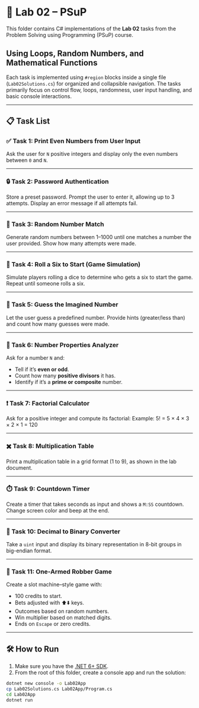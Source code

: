 # 🧪 Lab 02 – PSuP

This folder contains C# implementations of the **Lab 02** tasks from the Problem Solving using Programming (PSuP) course.

## Using Loops, Random Numbers, and Mathematical Functions

Each task is implemented using `#region` blocks inside a single file (`Lab02Solutions.cs`) for organized and collapsible navigation. The tasks primarily focus on control flow, loops, randomness, user input handling, and basic console interactions.

---

## 📋 Task List

### ✅ Task 1: Print Even Numbers from User Input
Ask the user for `N` positive integers and display only the even numbers between `0` and `N`.

---

### 🔒 Task 2: Password Authentication
Store a preset password. Prompt the user to enter it, allowing up to 3 attempts. Display an error message if all attempts fail.

---

### 🎲 Task 3: Random Number Match
Generate random numbers between 1–1000 until one matches a number the user provided. Show how many attempts were made.

---

### 🎯 Task 4: Roll a Six to Start (Game Simulation)
Simulate players rolling a dice to determine who gets a six to start the game. Repeat until someone rolls a six.

---

### 🤔 Task 5: Guess the Imagined Number
Let the user guess a predefined number. Provide hints (greater/less than) and count how many guesses were made.

---

### 🔢 Task 6: Number Properties Analyzer
Ask for a number `N` and:
- Tell if it’s **even or odd**.
- Count how many **positive divisors** it has.
- Identify if it’s a **prime or composite** number.

---

### ❗ Task 7: Factorial Calculator
Ask for a positive integer and compute its factorial:
Example: 5! = 5 × 4 × 3 × 2 × 1 = 120

---

### ✖️ Task 8: Multiplication Table
Print a multiplication table in a grid format (1 to 9), as shown in the lab document.

---

### ⏱️ Task 9: Countdown Timer
Create a timer that takes seconds as input and shows a `M:SS` countdown. Change screen color and beep at the end.

---

### 🔁 Task 10: Decimal to Binary Converter
Take a `uint` input and display its binary representation in 8-bit groups in big-endian format.

---

### 🎰 Task 11: One-Armed Robber Game
Create a slot machine–style game with:
- 100 credits to start.
- Bets adjusted with ⬆️⬇️ keys.
- Outcomes based on random numbers.
- Win multiplier based on matched digits.
- Ends on `Escape` or zero credits.

---

## 🛠 How to Run

1. Make sure you have the [.NET 6+ SDK](https://dotnet.microsoft.com/en-us/download).
2. From the root of this folder, create a console app and run the solution:

```bash
dotnet new console -o Lab02App
cp Lab02Solutions.cs Lab02App/Program.cs
cd Lab02App
dotnet run
